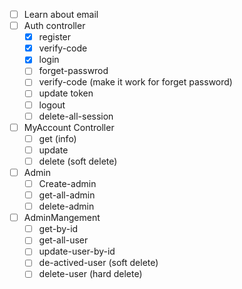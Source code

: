 - [ ] Learn about email 
- [ ] Auth controller 
	- [x] register
	- [x] verify-code
	- [x] login
	- [ ] forget-passwrod
	- [ ] verify-code (make it work for forget password)
	- [ ] update token 
	- [ ] logout
	- [ ] delete-all-session
- [ ] MyAccount Controller
	- [ ] get (info)
	- [ ] update
	- [ ] delete (soft delete)
- [ ] Admin
	- [ ] Create-admin
	- [ ] get-all-admin
	- [ ] delete-admin
- [ ] AdminMangement
	- [ ] get-by-id
	- [ ] get-all-user
	- [ ] update-user-by-id
	- [ ] de-actived-user (soft delete)
	- [ ] delete-user (hard delete)